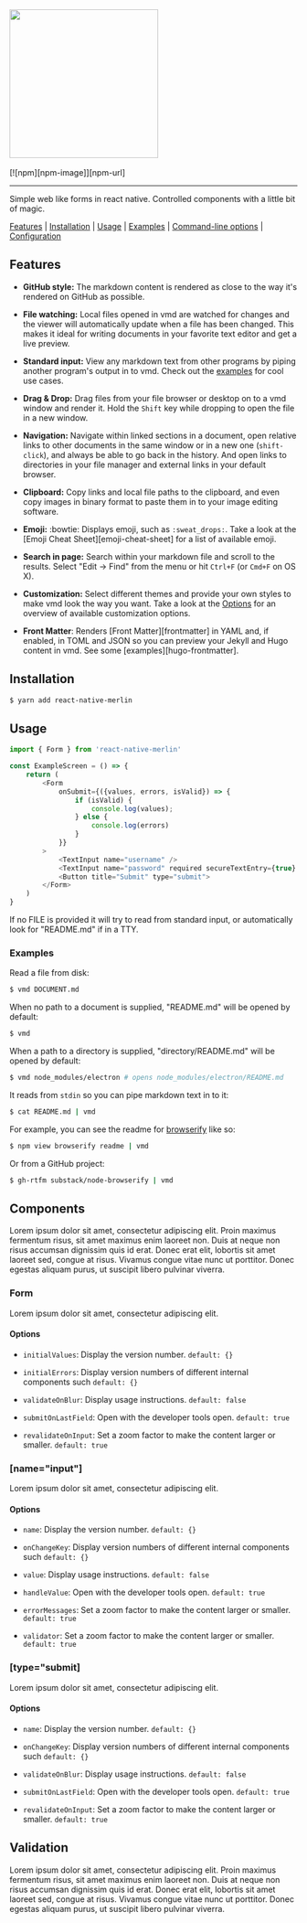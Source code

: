 <img src="https://raw.githubusercontent.com/hparton/react-native-merlin/master/assets/merlin.png" width="260" >
<br>
<br>
[![npm][npm-image]][npm-url]

[npm-image]: https://img.shields.io/npm/v/react-native-merlin.svg?style=flat-square
[npm-url]: https://npmjs.org/package/react-native-merlin
---

Simple web like forms in react native. Controlled components with a little bit of magic.

[Features](#features) | [Installation](#installation) | [Usage](#usage) | [Examples](#examples) | [Command-line options](#options) | [Configuration](#configuration)

## Features

- **GitHub style:** The markdown content is rendered as close to the way it's
  rendered on GitHub as possible.

- **File watching:** Local files opened in vmd are watched for changes and the
  viewer will automatically update when a file has been changed. This makes it
  ideal for writing documents in your favorite text editor and get a live
  preview.

- **Standard input:** View any markdown text from other programs by piping
  another program's output in to vmd. Check out the [examples](#examples) for
  cool use cases.

- **Drag & Drop:** Drag files from your file browser or desktop on to a vmd
  window and render it. Hold the `Shift` key while dropping to open the file
  in a new window.

- **Navigation:** Navigate within linked sections in a document, open relative
  links to other documents in the same window or in a new one (`shift-click`),
  and always be able to go back in the history. And open links to directories
  in your file manager and external links in your default browser.

- **Clipboard:** Copy links and local file paths to the clipboard, and even
  copy images in binary format to paste them in to your image editing
  software.

- **Emoji:** :bowtie: Displays emoji, such as `:sweat_drops:`. Take a look at the
  [Emoji Cheat Sheet][emoji-cheat-sheet] for a list of available emoji.

- **Search in page:** Search within your markdown file and scroll to the
  results. Select "Edit -> Find" from the menu or hit `Ctrl+F` (or `Cmd+F` on
  OS X).

- **Customization:** Select different themes and provide your own styles to
  make vmd look the way you want. Take a look at the [Options](#options) for
  an overview of available customization options.

- **Front Matter**: Renders [Front Matter][frontmatter] in YAML and, if
  enabled, in TOML and JSON so you can preview your Jekyll and Hugo content in
  vmd. See some [examples][hugo-frontmatter].

## Installation

```bash
$ yarn add react-native-merlin
```

## Usage

```js
import { Form } from 'react-native-merlin'

const ExampleScreen = () => {
    return (
        <Form
            onSubmit={({values, errors, isValid}) => {
                if (isValid) {
                    console.log(values);
                } else {
                    console.log(errors)
                }
            }}
        >
            <TextInput name="username" />
            <TextInput name="password" required secureTextEntry={true} />
            <Button title="Submit" type="submit">
        </Form>
    )
}
```

If no FILE is provided it will try to read from standard input, or
automatically look for "README.md" if in a TTY.

### Examples

Read a file from disk:

```sh
$ vmd DOCUMENT.md
```

When no path to a document is supplied, "README.md" will be opened by default:

```sh
$ vmd
```

When a path to a directory is supplied, "directory/README.md" will be opened by default:

```sh
$ vmd node_modules/electron # opens node_modules/electron/README.md
```

It reads from `stdin` so you can pipe markdown text in to it:

```sh
$ cat README.md | vmd
```

For example, you can see the readme for [browserify](https://github.com/substack/node-browserify) like so:

```sh
$ npm view browserify readme | vmd
```

Or from a GitHub project:

```sh
$ gh-rtfm substack/node-browserify | vmd
```

## Components

Lorem ipsum dolor sit amet, consectetur adipiscing elit. Proin maximus fermentum risus, sit amet maximus enim laoreet non. Duis at neque non risus accumsan dignissim quis id erat. Donec erat elit, lobortis sit amet laoreet sed, congue at risus. Vivamus congue vitae nunc ut porttitor. Donec egestas aliquam purus, ut suscipit libero pulvinar viverra.

### Form

Lorem ipsum dolor sit amet, consectetur adipiscing elit.

#### Options

- `initialValues`: Display the version number. `default: {}`

- `initialErrors`: Display version numbers of different internal components such `default: {}`

- `validateOnBlur`: Display usage instructions. `default: false`

- `submitOnLastField`: Open with the developer tools open. `default: true`

- `revalidateOnInput`: Set a zoom factor to make the content larger or smaller. `default: true`

### [name="input"]

Lorem ipsum dolor sit amet, consectetur adipiscing elit.

#### Options

- `name`: Display the version number. `default: {}`

- `onChangeKey`: Display version numbers of different internal components such `default: {}`

- `value`: Display usage instructions. `default: false`

- `handleValue`: Open with the developer tools open. `default: true`

- `errorMessages`: Set a zoom factor to make the content larger or smaller. `default: true`

- `validator`: Set a zoom factor to make the content larger or smaller. `default: true`

### [type="submit]

Lorem ipsum dolor sit amet, consectetur adipiscing elit.

#### Options

- `name`: Display the version number. `default: {}`

- `onChangeKey`: Display version numbers of different internal components such `default: {}`

- `validateOnBlur`: Display usage instructions. `default: false`

- `submitOnLastField`: Open with the developer tools open. `default: true`

- `revalidateOnInput`: Set a zoom factor to make the content larger or smaller. `default: true`

## Validation

Lorem ipsum dolor sit amet, consectetur adipiscing elit. Proin maximus fermentum risus, sit amet maximus enim laoreet non. Duis at neque non risus accumsan dignissim quis id erat. Donec erat elit, lobortis sit amet laoreet sed, congue at risus. Vivamus congue vitae nunc ut porttitor. Donec egestas aliquam purus, ut suscipit libero pulvinar viverra.

<!--
// form usage
// submitting
// input props
// submit + props and keys
// validation
// validation error messages
// form props
// setting validation errors
// initialValues
// initialProps
-->
